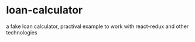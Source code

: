 # loan-calculator
a fake loan calculator, practival example to work with react-redux and other technologies
